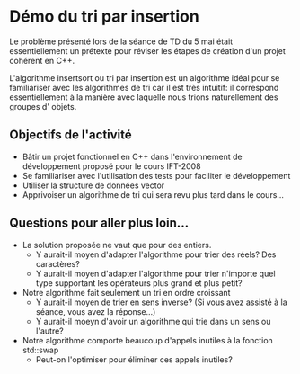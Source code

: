 # Démo du tri par insertion

Le problème présenté lors de la séance de TD du 5 mai était essentiellement un prétexte pour réviser les étapes de 
création d'un projet cohérent en C++.

L'algorithme insertsort ou tri par insertion est un algorithme idéal pour se familiariser avec les algorithmes de tri 
car il est très intuitif: il correspond essentiellement à la manière avec laquelle nous trions naturellement des groupes d' objets.


## Objectifs de l'activité
- Bâtir un projet fonctionnel en C++ dans l'environnement de développement proposé pour le cours IFT-2008
- Se familiariser avec l'utilisation des tests pour faciliter le développement
- Utiliser la structure de données vector
- Apprivoiser un algorithme de tri qui sera revu plus tard dans le cours...

## Questions pour aller plus loin...

- La solution proposée ne vaut que pour des entiers.  
  - Y aurait-il moyen d'adapter l'algorithme pour trier des réels?  Des caractères?
  - Y aurait-il moyen d'adapter l'algorithme pour trier n'importe quel type supportant les opérateurs plus grand et plus petit?
- Notre algorithme fait seulement un tri en ordre croissant
  - Y aurait-il moyen de trier en sens inverse? (Si vous avez assisté à la séance, vous avez la réponse...)
  - Y aurait-il moeyn d'avoir un algorithme qui trie dans un sens ou l'autre?
- Notre algorithme comporte beaucoup d'appels inutiles à la fonction std::swap
  - Peut-on l'optimiser pour éliminer ces appels inutiles?